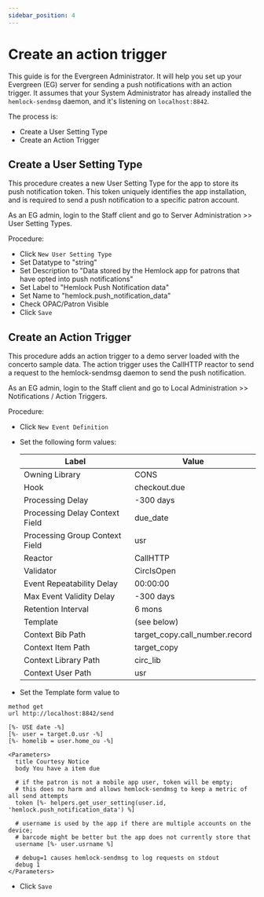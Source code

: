 ```yaml
---
sidebar_position: 4
---
```

# Create an action trigger

This guide is for the Evergreen Administrator.
It will help you set up your Evergreen (EG) server for sending a push notifications with an action trigger.  It assumes that your System Administrator has already installed the `hemlock-sendmsg` daemon, and it's listening on `localhost:8842`.

The process is:
* Create a User Setting Type
* Create an Action Trigger

## Create a User Setting Type

This procedure creates a new User Setting Type for the app to store its push notification token.  This token uniquely identifies the app installation, and is required to send a push notification to a specific patron account.

As an EG admin, login to the Staff client and go to Server Administration >> User Setting Types.

Procedure:
* Click `New User Setting Type`
* Set Datatype to "string"
* Set Description to "Data stored by the Hemlock app for patrons that have opted into push notifications"
* Set Label to "Hemlock Push Notification data"
* Set Name to "hemlock.push_notification_data"
* Check OPAC/Patron Visible
* Click `Save`

## Create an Action Trigger

This procedure adds an action trigger to a demo server loaded with the concerto sample data.
The action trigger uses the CallHTTP reactor to send a request to the hemlock-sendmsg daemon to send the push notification.

As an EG admin, login to the Staff client and go to Local Administration >> Notifications / Action Triggers.

Procedure:
* Click `New Event Definition`
* Set the following form values:

    | Label                          | Value                          |
    |--------------------------------|--------------------------------|
    | Owning Library                 | CONS                           |
    | Hook                           | checkout.due                   |
    | Processing Delay               | -300 days                      |
    | Processing Delay Context Field | due_date                       |
    | Processing Group Context Field | usr                            |
    | Reactor                        | CallHTTP                       |
    | Validator                      | CircIsOpen                     |
    | Event Repeatability Delay      | 00:00:00                       |
    | Max Event Validity Delay       | -300 days                      |
    | Retention Interval             | 6 mons                         |
    | Template                       | (see below)                    |
    | Context Bib Path               | target_copy.call_number.record |
    | Context Item Path              | target_copy                    |
    | Context Library Path           | circ_lib                       |
    | Context User Path              | usr                            |

* Set the Template form value to

```
method get
url http://localhost:8842/send
  
[%- USE date -%]
[%- user = target.0.usr -%]
[%- homelib = user.home_ou -%]
  
<Parameters>
  title Courtesy Notice
  body You have a item due

  # if the patron is not a mobile app user, token will be empty;
  # this does no harm and allows hemlock-sendmsg to keep a metric of all send attempts
  token [%- helpers.get_user_setting(user.id, 'hemlock.push_notification_data') %]

  # username is used by the app if there are multiple accounts on the device;
  # barcode might be better but the app does not currently store that
  username [%- user.usrname %]

  # debug=1 causes hemlock-sendmsg to log requests on stdout
  debug 1
</Parameters>
```
* Click `Save`
